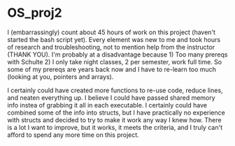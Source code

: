 # OS_proj2

I (embarrassingly) count about 45 hours of work on this project (haven't started the bash script yet). Every element was new to me and took hours of research and troubleshooting, not to mention help from the instructor (THANK YOU). I'm probably at a disadvantage because 1) Too many prereqs with Schulte 2) I only take night classes, 2 per semester, work full time. So some of my prereqs are years back now and I have to re-learn too much (looking at you, pointers and arrays).

I certainly could have created more functions to re-use code, reduce lines, and neaten everything up. I believe I could have passed shared memory info instea of grabbing it all in each executable. I certainly could have combined some of the info into structs, but I have practically no experience with structs and decided to try to make it work any way I knew how. There is a lot I want to improve, but it works, it meets the criteria, and I truly can't afford to spend any more time on this project.
